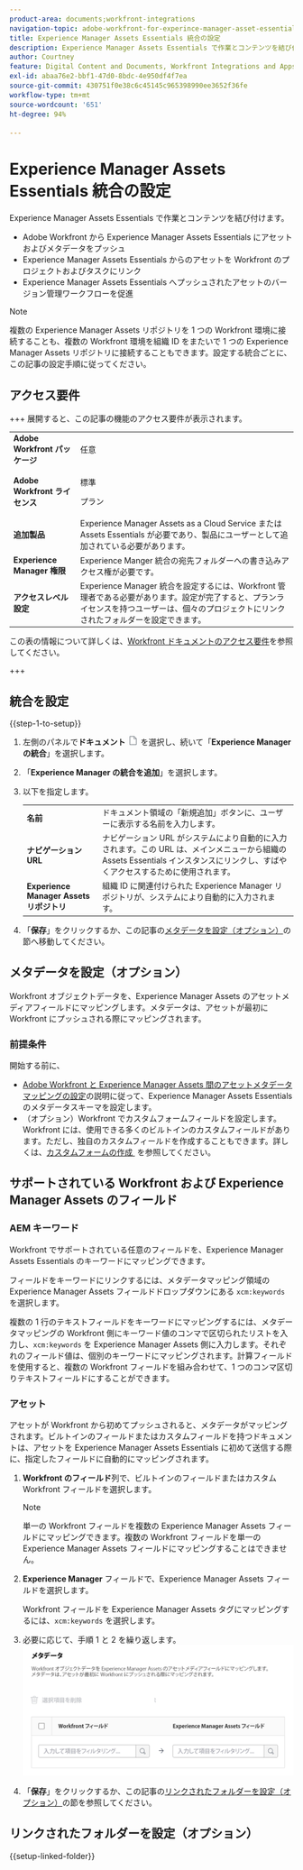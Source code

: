 ```yaml
---
product-area: documents;workfront-integrations
navigation-topic: adobe-workfront-for-experince-manager-asset-essentials
title: Experience Manager Assets Essentials 統合の設定
description: Experience Manager Assets Essentials で作業とコンテンツを結び付けます。
author: Courtney
feature: Digital Content and Documents, Workfront Integrations and Apps
exl-id: abaa76e2-bbf1-47d0-8bdc-4e950df4f7ea
source-git-commit: 430751f0e38c6c45145c965398990ee3652f36fe
workflow-type: tm+mt
source-wordcount: '651'
ht-degree: 94%

---
```


# Experience Manager Assets Essentials 統合の設定

Experience Manager Assets Essentials で作業とコンテンツを結び付けます。

* Adobe Workfront から Experience Manager Assets Essentials にアセットおよびメタデータをプッシュ
* Experience Manager Assets Essentials からのアセットを Workfront のプロジェクトおよびタスクにリンク
* Experience Manager Assets Essentials へプッシュされたアセットのバージョン管理ワークフローを促進

>[!NOTE]
>
>複数の Experience Manager Assets リポジトリを 1 つの Workfront 環境に接続することも、複数の Workfront 環境を組織 ID をまたいで 1 つの Experience Manager Assets リポジトリに接続することもできます。設定する統合ごとに、この記事の設定手順に従ってください。

## アクセス要件

+++ 展開すると、この記事の機能のアクセス要件が表示されます。

<table>
  <tr>
   <td><strong>Adobe Workfront パッケージ </strong>
   </td>
   <td>任意
   </td>
  </tr>
  <tr>
   <td><strong>Adobe Workfront ライセンス </strong>
   </td>
   <td>
   <p>標準</p>
   <p>プラン</p>
   </td>
  </tr>
  <tr>
   <td><strong> 追加製品 </strong>
   </td>
   <td>Experience Manager Assets as a Cloud Service または Assets Essentials が必要であり、製品にユーザーとして追加されている必要があります。
   </td>
  </tr>
  <tr>
   <td><strong>Experience Manager 権限</strong>
   </td>
   <td>Experience Manger 統合の宛先フォルダーへの書き込みアクセス権が必要です。
   </td>
  </tr>
  <tr>
   <td><strong>アクセスレベル設定</strong>
   </td>
   <td>Experience Manager 統合を設定するには、Workfront 管理者である必要があります。設定が完了すると、プランライセンスを持つユーザーは、個々のプロジェクトにリンクされたフォルダーを設定できます。
   </td>
  </tr>
</table>

この表の情報について詳しくは、[Workfront ドキュメントのアクセス要件](/help/quicksilver/administration-and-setup/add-users/access-levels-and-object-permissions/access-level-requirements-in-documentation.md)を参照してください。

+++

## 統合を設定

{{step-1-to-setup}}

1. 左側のパネルで&#x200B;**ドキュメント** ![ドキュメントアイコン](assets/document-icon.png) を選択し、続いて「**Experience Manager の統合**」を選択します。
1. 「**Experience Manager の統合を追加**」を選択します。
1. 以下を指定します。

   <table>
   <tr>
      <td><strong>名前</strong>
      </td>
      <td>ドキュメント領域の「新規追加」ボタンに、ユーザーに表示する名前を入力します。
      </td>
   </tr>
   <tr>
      <td><strong>ナビゲーション URL</strong>
      </td>
      <td>ナビゲーション URL がシステムにより自動的に入力されます。この URL は、メインメニューから組織の Assets Essentials インスタンスにリンクし、すばやくアクセスするために使用されます。
      </td>
   </tr>
   <tr>
      <td>
      <strong>Experience Manager Assets リポジトリ</strong>
      </td>
      <td>
      組織 ID に関連付けられた Experience Manager リポジトリが、システムにより自動的に入力されます。
      </td>
   </tr>
   </table>

1. 「**保存**」をクリックするか、この記事の[メタデータを設定（オプション）](#set-up-metadata-optional)の節へ移動してください。


## メタデータを設定（オプション）

Workfront オブジェクトデータを、Experience Manager Assets のアセットメディアフィールドにマッピングします。メタデータは、アセットが最初に Workfront にプッシュされる際にマッピングされます。


### 前提条件

開始する前に、

* [Adobe Workfront と Experience Manager Assets 間のアセットメタデータマッピングの設定](https://experienceleague.adobe.com/en/docs/experience-manager-cloud-service/content/assets/integrations/configure-asset-metadata-mapping)の説明に従って、Experience Manager Assets Essentials のメタデータスキーマを設定します。
* （オプション）Workfront でカスタムフォームフィールドを設定します。Workfront には、使用できる多くのビルトインのカスタムフィールドがあります。ただし、独自のカスタムフィールドを作成することもできます。詳しくは、[&#x200B; カスタムフォームの作成 &#x200B;](/help/quicksilver/administration-and-setup/customize-workfront/create-manage-custom-forms/form-designer/design-a-form/design-a-form.md) を参照してください。

## サポートされている Workfront および Experience Manager Assets のフィールド

### AEM キーワード

Workfront でサポートされている任意のフィールドを、Experience Manager Assets Essentials のキーワードにマッピングできます。

フィールドをキーワードにリンクするには、メタデータマッピング領域の Experience Manager Assets フィールドドロップダウンにある `xcm:keywords` を選択します。

複数の 1 行のテキストフィールドをキーワードにマッピングするには、メタデータマッピングの Workfront 側にキーワード値のコンマで区切られたリストを入力し、`xcm:keywords` を Experience Manager Assets 側に入力します。それぞれのフィールド値は、個別のキーワードにマッピングされます。計算フィールドを使用すると、複数の Workfront フィールドを組み合わせて、1 つのコンマ区切りテキストフィールドにすることができます。

<!--
Look for essentials article
For more information on keywords in Experience Manager Assets, including how to create and manage keywords, see [Administering Tags]( https://experienceleague.adobe.com/docs/experience-manager-64/administering/contentmanagement/tags.html?lang=en).
-->


### アセット

アセットが Workfront から初めてプッシュされると、メタデータがマッピングされます。ビルトインのフィールドまたはカスタムフィールドを持つドキュメントは、アセットを Experience Manager Assets Essentials に初めて送信する際に、指定したフィールドに自動的にマッピングされます。

1. **Workfront のフィールド**&#x200B;列で、ビルトインのフィールドまたはカスタム Workfront フィールドを選択します。

   >[!NOTE]
   >
   >単一の Workfront フィールドを複数の Experience Manager Assets フィールドにマッピングできます。複数の Workfront フィールドを単一の Experience Manager Assets フィールドにマッピングすることはできません。

1. **Experience Manager** フィールドで、Experience Manager Assets フィールドを選択します。

   Workfront フィールドを Experience Manager Assets タグにマッピングするには、`xcm:keywords` を選択します。

1. 必要に応じて、手順 1 と 2 を繰り返します。
   ![メタデータを有効化](assets/metadata-assets-essentials.png)
1. 「**保存**」をクリックするか、この記事の[リンクされたフォルダーを設定（オプション）](#set-up-linked-folders-optional)の節を参照してください。


## リンクされたフォルダーを設定（オプション）

{{setup-linked-folder}}
